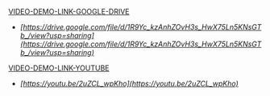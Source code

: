 [VIDEO-DEMO-LINK-GOOGLE-DRIVE](https://drive.google.com/file/d/1R9Yc_kzAnhZOvH3s_HwX75Ln5KNsGTb_/view?usp=sharing)
- *[https://drive.google.com/file/d/1R9Yc_kzAnhZOvH3s_HwX75Ln5KNsGTb_/view?usp=sharing](https://drive.google.com/file/d/1R9Yc_kzAnhZOvH3s_HwX75Ln5KNsGTb_/view?usp=sharing)*

[VIDEO-DEMO-LINK-YOUTUBE](https://youtu.be/2uZCL_wpKho)
- *[https://youtu.be/2uZCL_wpKho](https://youtu.be/2uZCL_wpKho)*
